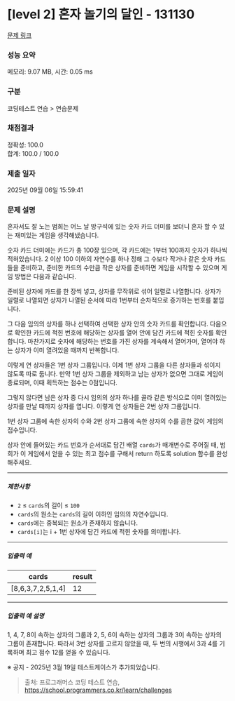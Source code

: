 # [level 2] 혼자 놀기의 달인 - 131130 

[문제 링크](https://school.programmers.co.kr/learn/courses/30/lessons/131130) 

### 성능 요약

메모리: 9.07 MB, 시간: 0.05 ms

### 구분

코딩테스트 연습 > 연습문제

### 채점결과

정확성: 100.0<br/>합계: 100.0 / 100.0

### 제출 일자

2025년 09월 06일 15:59:41

### 문제 설명

<p>혼자서도 잘 노는 범희는 어느 날 방구석에 있는 숫자 카드 더미를 보더니 혼자 할 수 있는 재미있는 게임을 생각해냈습니다.</p>

<p>숫자 카드 더미에는 카드가 총 100장 있으며, 각 카드에는 1부터 100까지 숫자가 하나씩 적혀있습니다. 2 이상 100 이하의 자연수를 하나 정해 그 수보다 작거나 같은 숫자 카드들을 준비하고, 준비한 카드의 수만큼 작은 상자를 준비하면 게임을 시작할 수 있으며 게임 방법은 다음과 같습니다.</p>

<p>준비된 상자에 카드를 한 장씩 넣고, 상자를 무작위로 섞어 일렬로 나열합니다. 상자가 일렬로 나열되면 상자가 나열된 순서에 따라 1번부터 순차적으로 증가하는 번호를 붙입니다.</p>

<p>그 다음 임의의 상자를 하나 선택하여 선택한 상자 안의 숫자 카드를 확인합니다. 다음으로 확인한 카드에 적힌 번호에 해당하는 상자를 열어 안에 담긴 카드에 적힌 숫자를 확인합니다. 마찬가지로 숫자에 해당하는 번호를 가진 상자를 계속해서 열어가며, 열어야 하는 상자가 이미 열려있을 때까지 반복합니다.</p>

<p>이렇게 연 상자들은 1번 상자 그룹입니다. 이제 1번 상자 그룹을 다른 상자들과 섞이지 않도록 따로 둡니다. 만약 1번 상자 그룹을 제외하고 남는 상자가 없으면 그대로 게임이 종료되며, 이때 획득하는 점수는 0점입니다.</p>

<p>그렇지 않다면 남은 상자 중 다시 임의의 상자 하나를 골라 같은 방식으로 이미 열려있는 상자를 만날 때까지 상자를 엽니다. 이렇게 연 상자들은 2번 상자 그룹입니다.</p>

<p>1번 상자 그룹에 속한 상자의 수와 2번 상자 그룹에 속한 상자의 수를 곱한 값이 게임의 점수입니다.</p>

<p>상자 안에 들어있는 카드 번호가 순서대로 담긴 배열 <code>cards</code>가 매개변수로 주어질 때, 범희가 이 게임에서 얻을 수 있는 최고 점수를 구해서 return 하도록 solution 함수를 완성해주세요.</p>

<hr>

<h5>제한사항</h5>

<ul>
<li><code>2</code> ≤ <code>cards</code>의 길이 ≤ <code>100</code></li>
<li><code>cards</code>의 원소는 <code>cards</code>의 길이 이하인 임의의 자연수입니다.</li>
<li><code>cards</code>에는 중복되는 원소가 존재하지 않습니다.</li>
<li><code>cards[i]</code>는 i + 1번 상자에 담긴 카드에 적힌 숫자를 의미합니다.</li>
</ul>

<hr>

<h5>입출력 예</h5>
<table class="table">
        <thead><tr>
<th>cards</th>
<th>result</th>
</tr>
</thead>
        <tbody><tr>
<td>[8,6,3,7,2,5,1,4]</td>
<td>12</td>
</tr>
</tbody>
      </table>
<hr>

<h5>입출력 예 설명</h5>

<p>1, 4, 7, 8이 속하는 상자의 그룹과 2, 5, 6이 속하는 상자의 그룹과 3이 속하는 상자의 그룹이 존재합니다. 따라서 3번 상자를 고르지 않았을 때, 두 번의 시행에서 3과 4를 기록하며 최고 점수 12를 얻을 수 있습니다.</p>

<p>※ 공지 - 2025년 3월 19일 테스트케이스가 추가되었습니다.</p>


> 출처: 프로그래머스 코딩 테스트 연습, https://school.programmers.co.kr/learn/challenges